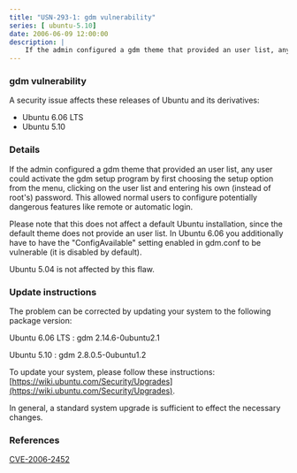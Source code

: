 ```yaml
---
title: "USN-293-1: gdm vulnerability"
series: [ ubuntu-5.10]
date: 2006-06-09 12:00:00
description: |
    If the admin configured a gdm theme that provided an user list, any user could activate the gdm setup program by first choosing the setup option from the menu, clicking on the user list and entering his own (instead of root&#39;s) password. This allowed normal users to configure potentially dangerous features like remote or automatic login.
--- 
```

 
### gdm vulnerability

A security issue affects these releases of Ubuntu and its derivatives:

* Ubuntu 6.06 LTS
* Ubuntu 5.10

### Details

If the admin configured a gdm theme that provided an user list, any user could activate the gdm setup program by first choosing the setup option from the menu, clicking on the user list and entering his own (instead of root&#39;s) password. This allowed normal users to configure potentially dangerous features like remote or automatic login.

Please note that this does not affect a default Ubuntu installation, since the default theme does not provide an user list. In Ubuntu 6.06 you additionally have to have the &quot;ConfigAvailable&quot; setting enabled in gdm.conf to be vulnerable (it is disabled by default).

Ubuntu 5.04 is not affected by this flaw.

### Update instructions

The problem can be corrected by updating your system to the following package version:

Ubuntu 6.06 LTS
 : gdm <span>2.14.6-0ubuntu2.1</span>

Ubuntu 5.10
 : gdm <span>2.8.0.5-0ubuntu1.2</span>

To update your system, please follow these instructions: [https://wiki.ubuntu.com/Security/Upgrades](https://wiki.ubuntu.com/Security/Upgrades).

In general, a standard system upgrade is sufficient to effect the necessary changes.

### References

 [CVE-2006-2452](http://people.ubuntu.com/~ubuntu-security/cve/CVE-2006-2452)
 
